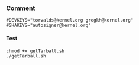### Comment
```
#DEVKEYS="torvalds@kernel.org gregkh@kernel.org" 
#SHAKEYS="autosigner@kernel.org"
```
#### Test
```
chmod +x getTarball.sh
./getTarball.sh
```
